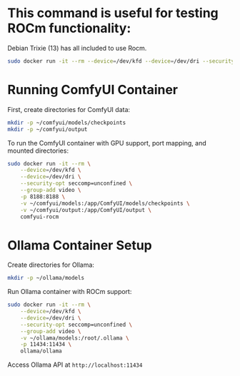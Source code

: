 # This command is useful for testing ROCm functionality:

Debian Trixie (13) has all included to use Rocm.

```bash
sudo docker run -it --rm --device=/dev/kfd --device=/dev/dri --security-opt seccomp=unconfined --privileged --group-add video rocm/rocm-terminal
```

# Running ComfyUI Container

First, create directories for ComfyUI data:
```bash
mkdir -p ~/comfyui/models/checkpoints
mkdir -p ~/comfyui/output
```

To run the ComfyUI container with GPU support, port mapping, and mounted directories:

```bash
sudo docker run -it --rm \
    --device=/dev/kfd \
    --device=/dev/dri \
    --security-opt seccomp=unconfined \
    --group-add video \
    -p 8188:8188 \
    -v ~/comfyui/models:/app/ComfyUI/models/checkpoints \
    -v ~/comfyui/output:/app/ComfyUI/output \
    comfyui-rocm
```

# Ollama Container Setup

Create directories for Ollama:
```bash
mkdir -p ~/ollama/models
```

Run Ollama container with ROCm support:
```bash
sudo docker run -it --rm \
    --device=/dev/kfd \
    --device=/dev/dri \
    --security-opt seccomp=unconfined \
    --group-add video \
    -v ~/ollama/models:/root/.ollama \
    -p 11434:11434 \
    ollama/ollama
```

Access Ollama API at `http://localhost:11434`